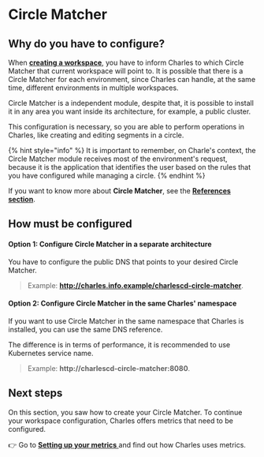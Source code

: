 # Circle Matcher

## Why do you have to configure?

When [**creating a workspace**](./), you have to inform Charles to which Circle Matcher that current workspace will point to. It is possible that there is a Circle Matcher for each environment, since Charles can handle, at the same time, different environments in multiple workspaces.

Circle Matcher is a independent module, despite that, it is possible to install it in any area you want inside its architecture, for example, a public cluster.

This configuration is necessary, so you are able to perform operations in Charles, like creating and editing segments in a circle.

{% hint style="info" %}
It is important to remember, on Charle's context, the Circle Matcher module receives most of the environment's request, because it is the application that identifies the user based on the rules that you have configured while managing a circle.
{% endhint %}

 If you want to know more about **Circle Matcher**, see the [**References section**](../../reference/circle-matcher.md). 

## How must be configured 

#### Option 1: Configure Circle Matcher in a separate architecture

You have to configure the public DNS that points to your desired Circle Matcher.

> Example: **http://charles.info.example/charlescd-circle-matcher**.



#### Option 2: Configure Circle Matcher in the same Charles' namespace  

If you want to use Circle Matcher in the same namespace that Charles is installed, you can use the same DNS reference.

The difference is in terms of performance, it is recommended to use Kubernetes service name.

> Example: **http://charlescd-circle-matcher:8080**.

## Next steps

On this section, you saw how to create your Circle Matcher. To continue your workspace configuration, Charles offers metrics that need to be configured. 

👉 Go to [**Setting up your metrics** ](../../reference/metrics/setting-up-your-metrics.md)and find out how Charles uses metrics. 

